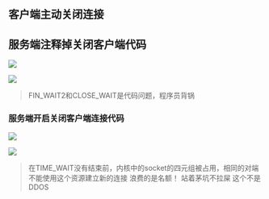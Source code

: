 ## 客户端主动关闭连接

## 服务端注释掉关闭客户端代码


![](https://oss.wyxxt.org.cn/images/2021/09/18/wp_editor_md_912da2d383664be404680e08db73f084.jpg)


![](https://oss.wyxxt.org.cn/images/2021/09/18/wp_editor_md_131ee6799b863c08b3b0c4996a24a3d4.jpg)


>FIN_WAIT2和CLOSE_WAIT是代码问题，程序员背锅


### 服务端开启关闭客户端连接代码


![](https://oss.wyxxt.org.cn/images/2021/09/18/wp_editor_md_d6ee770f1e7bd0fde4ff0940aec4e7a0.jpg)


![](https://oss.wyxxt.org.cn/images/2021/09/18/wp_editor_md_143afee8ddbe34449bd61f9bd650a026.jpg)


>在TIME_WAIT没有结束前，内核中的socket的四元组被占用，相同的对端不能使用这个资源建立新的连接
>浪费的是名额！
>站着茅坑不拉屎
>这个不是DDOS